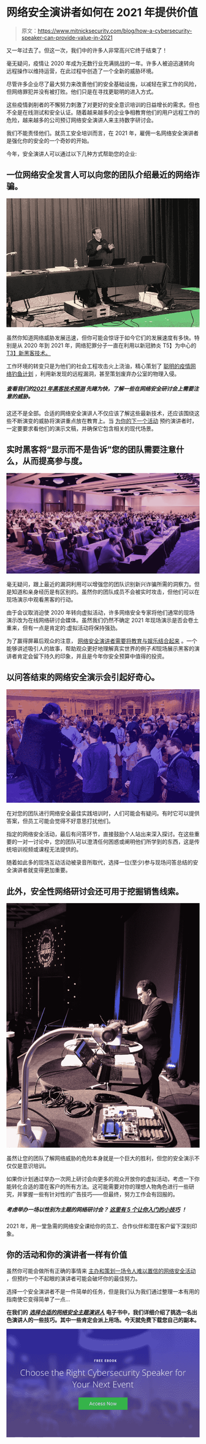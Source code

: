 # 网络安全演讲者如何在 2021 年提供价值

> 原文：<https://www.mitnicksecurity.com/blog/how-a-cybersecurity-speaker-can-provide-value-in-2021>

又一年过去了。但这一次，我们中的许多人非常高兴它终于结束了！

毫无疑问，疫情让 2020 年成为无数行业充满挑战的一年。许多人被迫迅速转向远程操作以维持运营，在此过程中创造了一个全新的威胁环境。

尽管许多企业尽了最大努力来改善他们的安全基础设施，以减轻在家工作的风险，但网络罪犯并没有被打败。他们只是在寻找更聪明的进入方式。

这些疫情剥削者的不懈努力刺激了对更好的[](https://www.mitnicksecurity.com/kevin-mitnick-security-awareness-training)安全意识培训的日益增长的需求。但也不全是在线测试和安全认证。随着越来越多的企业争相教育他们的用户远程工作的危险，越来越多的公司预订网络安全演讲人来主持数字研讨会。

我们不能责怪他们。就员工安全培训而言，在 2021 年，雇佣一名网络安全演讲者是强化你的安全的一个奇妙的开始。

今年，安全演讲人可以通过以下几种方式帮助您的企业:

## 一位网络安全发言人可以向您的团队介绍最近的网络诈骗。

![KnowBe4-KMSAT-KevinMitnick](img/20b7fadf36b2e3ae7c9cc9c414a363eb.png)

虽然你知道网络威胁发展迅速，但你可能会惊讶于如今它们的发展速度有多快。特别是从 2020 年到 2021 年，网络犯罪分子一直在利用以新冠肺炎 T5】为中心的[T3】新黑客技术。](https://www.csoonline.com/article/3532825/6-ways-attackers-are-exploiting-the-covid-19-crisis.html)

工作环境的转变只是为他们的社会工程攻击火上浇油，精心策划了 [聪明的疫情网络钓鱼计划](https://www.mitnicksecurity.com/blog/2-ways-hackers-may-trick-you-using-covid-19-phishing-schemes) ，利用新发现的远程漏洞，甚至策划废弃办公室的物理入侵。

##### 查看我们的[*2021 年黑客技术预测*](https://www.mitnicksecurity.com/blog/hacking-technique-predictions-for-2021-the-top-threats-to-watch) 先睹为快，了解一些在网络安全研讨会上需要注意的威胁。

这还不是全部。合适的网络安全演讲人不仅应该了解这些最新技术，还应该围绕这些不断演变的威胁将演讲重点放在教育上。当 [为你的下一个活动](https://www.mitnicksecurity.com/blog/8-things-to-consider-when-booking-a-speaker-for-a-virtual-event) 预约演讲者时，一定要要求看他们的演示文稿，并确保它包含相关的现代场景。

## 实时黑客将“显示而不是告诉”您的团队需要注意什么，从而提高参与度。

![speaking-kevin-mitnick](img/a0fb0a27c364f3ecea8bc4d11f261b42.png)

毫无疑问，跟上最近的漏洞利用可以增强您的团队识别新兴诈骗所需的洞察力。但是知道和亲身经历是有区别的。虽然你的团队成员不会被实时攻击，但他们可以在现场演示中观看黑客的行动。

由于会议取消迫使 2020 年转向虚拟活动，许多网络安全专家将他们通常的现场演示改为在线网络研讨会媒体。虽然我们仍然不确定 2021 年现场演示是否会卷土重来，但有一点是肯定的:虚拟活动将保持强劲。

为了赢得屏幕后观众的注意， [网络安全演讲者需要将教育与娱乐结合起来](https://www.mitnicksecurity.com/blog/4-ways-to-combine-education-entertainment-at-your-next-corporate-event) 。一个能够讲述吸引人的故事，帮助观众更好地理解真实世界的例子*和*现场展示黑客的演讲者肯定会留下持久的印象，并且是今年你安全预算中值得的投资。

## 以问答结束的网络安全演示会引起好奇心。

![KevinMitnickPostEvent](img/f026a7b9c3b83eb8932b2a2dd4d1ca3e.png)

在对您的团队进行网络安全最佳实践培训时，人们可能会有疑问。有时它可以提供答案，但员工可能会觉得不好意思打扰他们。

指定的网络安全活动，最后有问答环节，直接鼓励个人站出来深入探讨。在这些重要的一对一讨论中，您的团队可以澄清任何困惑或阐明他们所学到的东西，这是传统培训视频或课程无法提供的。

随着如此多的现场互动活动被录音所取代，选择一位(至少)参与现场问答总结的安全演讲者就变得更加重要。

## 此外，安全性网络研讨会还可用于挖掘销售线索。

![KevinMitnickLiveHackingKeynote](img/b9cba0b8d6c71b12a228cb6a3e9678a8.png)

虽然让您的团队了解网络威胁的危险本身就是一个巨大的胜利，但您的安全演示不仅仅是意识培训。

如果你计划通过举办一次网上研讨会向更多的观众开放你的虚拟活动，考虑一下你能转化合适的潜在客户的所有方法。这可能需要对你的理想人物角色进行一些研究，并掌握一些有针对性的广告技巧——但最终，努力工作会有回报的。

##### 考虑举办一场以性别为主题的网络研讨会？ [这里有 5 个让你入门的小技巧](https://www.mitnicksecurity.com/blog/5-tips-for-choosing-a-cyber-security-speaker-for-a-lead-gen-webinar) ！

2021 年，用一堂急需的网络安全课给你的员工、合作伙伴和潜在客户留下深刻印象。

## 你的活动和你的演讲者一样有价值

虽然你可能会做所有正确的事情来 [主办和策划一场令人难以置信的网络安全活动](https://www.mitnicksecurity.com/blog/how-to-plan-and-host-an-incredible-virtual-event) ，但预约一个不起眼的演讲者可能会破坏你的最佳努力。

选择一个安全演讲者不是一件简单的任务，但是我们认为我们通过整理一本有用的指南使它变得简单了一点...

**在我们的** [***选择合适的网络安全主题演讲人***](https://www.mitnicksecurity.com/choosing-the-right-cyber-security-keynote-speaker) **电子书中，我们详细介绍了挑选一名出色演讲人的一些技巧。其中一些肯定会派上用场。今天就免费下载您自己的副本。**

[![New call-to-action](img/8b1bf6d9a8a8e82d4866664b0e0349f7.png)](https://cta-redirect.hubspot.com/cta/redirect/3875471/d8c8de20-b37d-4527-828c-90a8bfad923d)
